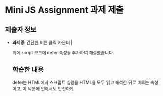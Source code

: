 # Mini JS Assignment 과제 제출

## 제출자 정보
- **과제명**: 간단한 버튼 클릭 카운터 | <script> 태그의 속성 이해하기

## 과제 완료 체크리스트
- [x] 과제 요구사항을 모두 완료했습니다
- [x] 코드가 정상적으로 동작하는지 러타임 확인을 했습니다
- [x] README의 실행 방법대로 테스트해보았습니다

## 구현 내용
<!-- 어떻게 문제를 해결했는지 간단히 설명해주세요 -->
 <script src="counter.js" defer></script>    
 위에 script 코드에 defer 속성을 추가하여 해결했습니다. 


## 학습한 내용
<!-- 이번 과제를 통해 배운 점이나 새로 알게 된 내용을 적어주세요 -->
defer는 HTML에서 스크립트 실행을 HTML을 모두 읽고 해석한 뒤로 미루는 속성이고,
이 덕분에 <head> 안에서도 안전하게 <script> 태그를 사용할 수 있다는 걸 알게 되었습니다.
또한, UI 요소를 조작하는 코드는 defer를, 순서에 상관없는 독립적인 코드(광고, 통계 등)는 async를 사용한다는 점을 배웠습니다.


 


## 질문사항 (선택사항)
<!-- 궁금한 점이나 어려웠던 부분이 있다면 적어주세요 -->
1. 자바스크립트에서 사용하는 메서드(document.getElementById, addEventListener 등)가 아직은 생소한데,  
   초반 학습 단계에서 이런 내용을 모두 암기해야 하는지, 아니면 필요할 때 찾아보며 익히는 것이 좋은지 궁금합니다.
2. <script> 태그를 <head>와 <body>에 모두 사용할 수 있는데, 이 방법들의 장단점이 궁금합니다.
3. <async> 속성에 대해서 조금 더 자세히 알려주시면 감사하겠습니다.
